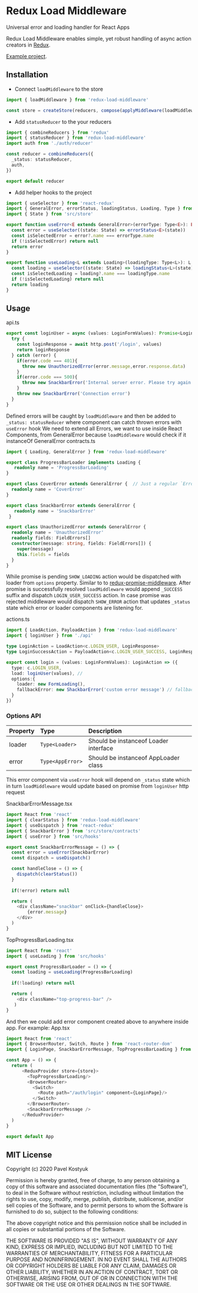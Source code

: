 # Redux Load Middleware
Universal error and loading handler for React Apps

Redux Load Middleware enables simple, yet robust handling of async action creators in [Redux](http://redux.js.org). 

[Example project](https://github.com/pavliha/partymaker-new-admin). 

## Installation
- Connect `loadMiddleware` to the store
```typescript
import { loadMiddleware } from 'redux-load-middleware'

const store = createStore(reducers, compose(applyMiddleware(loadMiddleware)))
```
- Add `statusReducer` to the your reducers
```typescript
import { combineReducers } from 'redux'
import { statusReducer } from 'redux-load-middleware'
import auth from './auth/reducer'

const reducer = combineReducers({
  _status: statusReducer,
  auth,
})

export default reducer
```

- Add helper hooks to the project

```typescript jsx
import { useSelector } from 'react-redux'
import { GeneralError, errorStatus, loadingStatus, Loading, Type } from 'redux-load-middleware'
import { State } from 'src/store'

export function useError<E extends GeneralError>(errorType: Type<E>): E | null {
  const error = useSelector((state: State) => errorStatus<E>(state))
  const isSelectedError = error?.name === errorType.name
  if (!isSelectedError) return null
  return error
}

export function useLoading<L extends Loading>(loadingType: Type<L>): L | null {
  const loading = useSelector((state: State) => loadingStatus<L>(state))
  const isSelectedLoading = loading?.name === loadingType.name
  if (!isSelectedLoading) return null
  return loading
}
```


## Usage

api.ts
```typescript
export const loginUser = async (values: LoginFormValues): Promise<LoginResponse> => {
  try {
    const loginResponse = await http.post('/login', values)
    return loginResponse
  } catch (error) {
    if(error.code === 401){
      throw new UnauthorizedError(error.message,error.response.data)
    }
    if(error.code === 500){
      throw new SnackbarError('Internal server error. Please try again later')
    }
    throw new SnackbarError('Connection error')  
  }
}
```

Defined errors will be caught by `loadMiddleware` and then be added to `_status: statusReducer` where component can catch thrown errors with `useError` hook
We need to extend all Errors, we want to use inside React Components, from GeneralError because  `loadMiddleware` would check if it instanceOf GeneralError
contracts.ts
```typescript
import { Loading, GeneralError } from 'redux-load-middleware' 

export class ProgressBarLoader implements Loading {
   readonly name = 'ProgressBarLoading'
}

export class CoverError extends GeneralError {  // Just a regular `Error` with name property added and typescript fixes
  readonly name = 'CoverError'
}

export class SnackbarError extends GeneralError {
   readonly name = 'SnackbarError'
 }

export class UnauthorizedError extends GeneralError {
  readonly name = 'UnauthorizedError'
  readonly fields: FieldErrors[]
  constructor(message: string, fields: FieldErrors[]) {
    super(message)
    this.fields = fields
  }
}

```

While promise is pending `SHOW_LOADING` action would be dispatched with loader from `options` property.
Similar to to [redux-promise-middleware](https://github.com/pburtchaell/redux-promise-middleware).
After promise is successfully resolved `loadMiddleware` would append `_SUCCESS` suffix and dispatch `LOGIN_USER_SUCCESS` action.
In case promise was rejected middleware would dispatch  `SHOW_ERROR` action that updates `_status` state which error or loader components are listening for.


actions.ts
```typescript
import { LoadAction, PayloadAction } from 'redux-load-middleware'
import { loginUser } from './api'

type LoginAction = LoadAction<c.LOGIN_USER, LoginResponse>
type LoginSuccessAction = PayloadAction<c.LOGIN_USER_SUCCESS, LoginResponse>

export const login = (values: LoginFormValues): LoginAction => ({
  type: c.LOGIN_USER,
  load: loginUser(values), // 
  options:{
    loader: new FormLoading(),
    fallbackError: new ShackbarError('custom error message') // fallback error in case general Error was thrown
  }
})
```

### Options API
| Property        | Type                 | Description                           |
| -------------   |:-------------        |:-------------                         |
| loader          |```Type<Loader>```    | Should be instanceof Loader interface |
| error           | ```Type<AppError>``` | Should be instanceof AppLoader class  |

This error component via `useError` hook will depend on `_status` state which in turn `loadMiddleware` would update based on promise from `loginUser` http request

SnackbarErrorMessage.tsx
```typescript jsx
import React from 'react'
import { clearStatus } from 'redux-load-middleware'
import { useDispatch } from 'react-redux'
import { SnackbarError } from 'src/store/contracts'
import { useError } from 'src/hooks'

export const SnackbarErrorMessage = () => {
  const error = useError(SnackbarError)
  const dispatch = useDispatch()

  const handleClose = () => {
    dispatch(clearStatus())
  }
  
  if(!error) return null

  return (
    <div className="snackbar" onClick={handleClose}>
        {error.message}
    </div>
  )
}
```

TopProgressBarLoading.tsx
```typescript jsx
import React from 'react'
import { useLoading } from 'src/hooks'

export const ProgressBarLoader = () => {
  const loading = useLoading(ProgressBarLoading)
  
  if(!loading) return null

  return (
    <div className="top-progress-bar" />
   )
}
```

And then we could add error component created above to anywhere inside app. For example:
App.tsx
```typescript jsx
import React from 'react'
import { BrowserRouter, Switch, Route } from 'react-router-dom'
import { LoginPage, SnackbarErrorMessage, TopProgressBarLoading } from 'src/components'

const App = () => {
  return (
      <ReduxProvider store={store}>
        <TopProgressBarLoading/>
        <BrowserRouter>
          <Switch>
            <Route path="/auth/login" component={LoginPage}/>
          </Switch>
        </BrowserRouter>
        <SnackbarErrorMessage />
      </ReduxProvider>
  )
}

export default App
```

## MIT License

Copyright (c) 2020 Pavel Kostyuk

Permission is hereby granted, free of charge, to any person obtaining a copy
of this software and associated documentation files (the "Software"), to deal
in the Software without restriction, including without limitation the rights
to use, copy, modify, merge, publish, distribute, sublicense, and/or sell
copies of the Software, and to permit persons to whom the Software is
furnished to do so, subject to the following conditions:

The above copyright notice and this permission notice shall be included in all
copies or substantial portions of the Software.

THE SOFTWARE IS PROVIDED "AS IS", WITHOUT WARRANTY OF ANY KIND, EXPRESS OR
IMPLIED, INCLUDING BUT NOT LIMITED TO THE WARRANTIES OF MERCHANTABILITY,
FITNESS FOR A PARTICULAR PURPOSE AND NONINFRINGEMENT. IN NO EVENT SHALL THE
AUTHORS OR COPYRIGHT HOLDERS BE LIABLE FOR ANY CLAIM, DAMAGES OR OTHER
LIABILITY, WHETHER IN AN ACTION OF CONTRACT, TORT OR OTHERWISE, ARISING FROM,
OUT OF OR IN CONNECTION WITH THE SOFTWARE OR THE USE OR OTHER DEALINGS IN THE
SOFTWARE.

